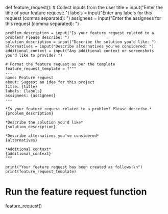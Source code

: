 def feature_request():
    # Collect inputs from the user
    title = input("Enter the title of your feature request: ")
    labels = input("Enter any labels for this request (comma separated): ")
    assignees = input("Enter the assignees for this request (comma separated): ")

    problem_description = input("Is your feature request related to a problem? Please describe: ")
    solution_description = input("Describe the solution you'd like: ")
    alternatives = input("Describe alternatives you've considered: ")
    additional_context = input("Any additional context or screenshots you'd like to provide? ")

    # Format the feature request as per the template
    feature_request_template = f"""
    ---
    name: Feature request
    about: Suggest an idea for this project
    title: {title}
    labels: {labels}
    assignees: {assignees}
    ---

    *Is your feature request related to a problem? Please describe.*
    {problem_description}

    *Describe the solution you'd like*
    {solution_description}

    *Describe alternatives you've considered*
    {alternatives}

    *Additional context*
    {additional_context}
    """
    
    print("Your feature request has been created as follows:\n")
    print(feature_request_template)

# Run the feature request function
feature_request()
